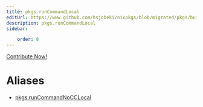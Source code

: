 ```yaml
---
title: pkgs.runCommandLocal
editUrl: https://www.github.com/hsjobeki/nixpkgs/blob/migrated/pkgs/build-support/trivial-builders/default.nix#L44C21
description: pkgs.runCommandLocal
sidebar:

    order: 8
---
```


<a href="https://www.github.com/hsjobeki/nixpkgs/blob/migrated/pkgs/build-support/trivial-builders/default.nix#L44C21">Contribute Now!</a>


# Aliases

- [pkgs.runCommandNoCCLocal](/nix-doc-comments/reference/pkgs/pkgs-runcommandnocclocal)


